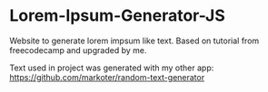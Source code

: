 # Lorem-Ipsum-Generator-JS
Website to generate lorem impsum like text.
Based on tutorial from freecodecamp and upgraded by me.

Text used in project was generated with my other app:
https://github.com/markoter/random-text-generator
